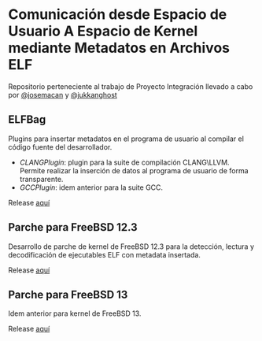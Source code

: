 # Comunicación desde Espacio de Usuario A Espacio de Kernel mediante Metadatos en Archivos ELF

Repositorio perteneciente al trabajo de Proyecto Integración llevado a cabo por [@josemacan](https://github.com/josemacan) y [@jukkanghost](https://github.com/jukkanghost)

## ELFBag

Plugins para insertar metadatos en el programa de usuario al compilar el código fuente del desarrollador.

- *CLANGPlugin*: plugin para la suite de compilación CLANG\LLVM. Permite realizar la inserción de datos al programa de usuario de forma transparente.
- *GCCPlugin*: idem anterior para la suite GCC.

Release [aquí](https://github.com/josemacan/ELFBag)

## Parche para FreeBSD 12.3

Desarrollo de parche de kernel de FreeBSD 12.3 para la detección, lectura y decodificación de ejecutables ELF con metadata insertada.

Release [aquí](https://github.com/josemacan/metadataFreeBSD_releng12.3)

## Parche para FreeBSD 13

Idem anterior para kernel de FreeBSD 13.

Release [aquí](https://github.com/josemacan/metadataFreeBSD_releng13)
